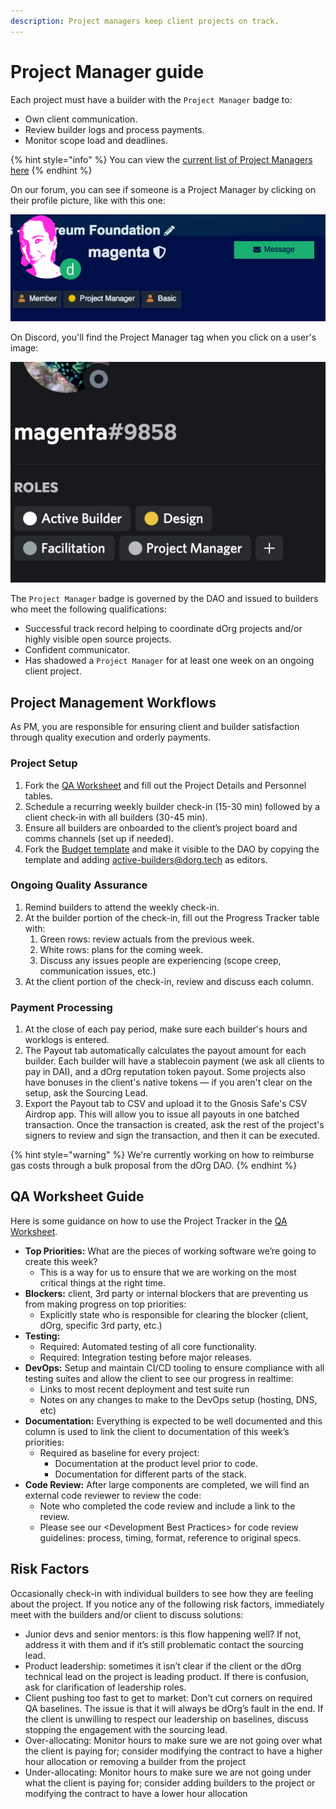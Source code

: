 ```yaml
---
description: Project managers keep client projects on track.
---
```


# Project Manager guide

Each project must have a builder with the `Project Manager` badge to:

* Own client communication.
* Review builder logs and process payments.
* Monitor scope load and deadlines.

{% hint style="info" %}
You can view the [current list of Project Managers here](https://forum.dorg.tech/g/Project-Manager)
{% endhint %}

On our forum, you can see if someone is a Project Manager by clicking on their profile picture, like with this one:

![](../.gitbook/assets/screen-shot-2021-08-25-at-10.05.12.png)

On Discord, you'll find the Project Manager tag when you click on a user's image:

![](../.gitbook/assets/screenshot-2021-08-25-at-14.56.58.png)

  
The `Project Manager` badge is governed by the DAO and issued to builders who meet the following qualifications:

* Successful track record helping to coordinate dOrg projects and/or highly visible open source projects.
* Confident communicator.
* Has shadowed a `Project Manager` for at least one week on an ongoing client project.

## Project Management Workflows

As PM, you are responsible for ensuring client and builder satisfaction through quality execution and orderly payments.

### Project Setup

1. Fork the [QA Worksheet](https://docs.google.com/document/d/1NR6CZbwduSgsbRVDJFXcZBB1fXSprMeSHICob5Gfd8k/edit#heading=h.k20qb4mo4uip) and fill out the Project Details and Personnel tables.
2. Schedule a recurring weekly builder check-in \(15-30 min\) followed by a client check-in with all builders \(30-45 min\).
3. Ensure all builders are onboarded to the client’s project board and comms channels \(set up if needed\).
4. Fork the [Budget template](https://docs.google.com/spreadsheets/d/1T-tvQjN64HSipPBuR0SXS1ObdQmj-mElhVCUyeVhhek/edit#gid=0) and make it visible to the DAO by copying the template and adding active-builders@dorg.tech as editors.

### Ongoing Quality Assurance

1. Remind builders to attend the weekly check-in.
2. At the builder portion of the check-in, fill out the Progress Tracker table with:
   1. Green rows: review actuals from the previous week.
   2. White rows: plans for the coming week.
   3. Discuss any issues people are experiencing \(scope creep, communication issues, etc.\)
3. At the client portion of the check-in, review and discuss each column.

### Payment Processing

1. At the close of each pay period, make sure each builder's hours and worklogs is entered.
2. The Payout tab automatically calculates the payout amount for each builder. Each builder will have a stablecoin payment \(we ask all clients to pay in DAI\), and a dOrg reputation token payout. Some projects also have bonuses in the client's native tokens — if you aren't clear on the setup, ask the Sourcing Lead.
3. Export the Payout tab to CSV and upload it to the Gnosis Safe's CSV Airdrop app. This will allow you to issue all payouts in one batched transaction. Once the transaction is created, ask the rest of the project's signers to review and sign  the transaction, and then it can be executed.

{% hint style="warning" %}
We're currently working on how to reimburse gas costs through a bulk proposal from the dOrg DAO.
{% endhint %}



## **QA Worksheet Guide**

Here is some guidance on how to use the Project Tracker in the [QA Worksheet](https://docs.google.com/document/d/1NR6CZbwduSgsbRVDJFXcZBB1fXSprMeSHICob5Gfd8k/edit#heading=h.k20qb4mo4uip).

* **Top Priorities:** What are the pieces of working software we’re going to create this week?
  * This is a way for us to ensure that we are working on the most critical things at the right time. 
* **Blockers:** client, 3rd party or internal blockers that are preventing us from making progress on top priorities:
  * Explicitly state who is responsible for clearing the blocker \(client, dOrg, specific 3rd party, etc.\) 
* **Testing:**
  * Required: Automated testing of all core functionality.
  * Required: Integration testing before major releases. 
* **DevOps:** Setup and maintain CI/CD tooling to ensure compliance with all testing suites and allow the client to see our progress in realtime:
  * Links to most recent deployment and test suite run
  * Notes on any changes to make to the DevOps setup \(hosting, DNS, etc\) 
* **Documentation:** Everything is expected to be well documented and this column is used to link the client to documentation of this week’s priorities:
  * Required as baseline for every project:
    * Documentation at the product level prior to code.
    * Documentation for different parts of the stack. 
* **Code Review:** After large components are completed, we will find an external code reviewer to review the code:
  * Note who completed the code review and include a link to the review.
  * Please see our &lt;Development Best Practices&gt; for code review guidelines: process, timing, format, reference to original specs.

## **Risk Factors**

Occasionally check-in with individual builders to see how they are feeling about the project. If you notice any of the following risk factors, immediately meet with the builders and/or client to discuss solutions:

* Junior devs and senior mentors: is this flow happening well? If not, address it with them and if it’s still problematic contact the sourcing lead.
* Product leadership: sometimes it isn’t clear if the client or the dOrg technical lead on the project is leading product. If there is confusion, ask for clarification of leadership roles.
* Client pushing too fast to get to market: Don’t cut corners on required QA baselines. The issue is that it will always be dOrg’s fault in the end. If the client is unwilling to respect our leadership on baselines, discuss stopping the engagement with the sourcing lead.
* Over-allocating: Monitor hours to make sure we are not going over what the client is paying for; consider modifying the contract to have a higher hour allocation or removing a builder from the project
* Under-allocating: Monitor hours to make sure we are not going under what the client is paying for; consider adding builders to the project or modifying the contract to have a lower hour allocation

